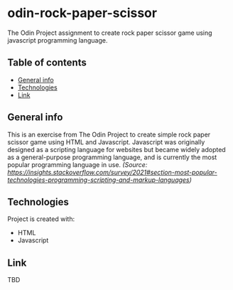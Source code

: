 # odin-rock-paper-scissor
The Odin Project assignment to create rock paper scissor game using javascript programming language.

## Table of contents
* [General info](#general-info)
* [Technologies](#technologies)
* [Link](#link)

## General info
This is an exercise from The Odin Project to create simple rock paper scissor game using HTML and Javascript. Javascript was originally designed as a scripting language for websites but became widely adopted as a general-purpose programming language, and is currently the most popular programming language in use. *(Source: https://insights.stackoverflow.com/survey/2021#section-most-popular-technologies-programming-scripting-and-markup-languages)*

## Technologies
Project is created with:
* HTML
* Javascript

## Link
TBD
